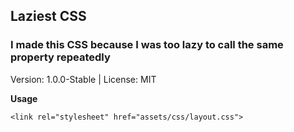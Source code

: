 ## Laziest CSS
### I made this CSS because I was too lazy to call the same property repeatedly

Version: 1.0.0-Stable | License: MIT

**Usage**

`<link rel="stylesheet" href="assets/css/layout.css">`
